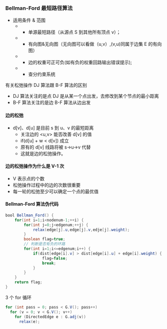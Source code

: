 ### Bellman-Ford 最短路径算法

* 适用条件 & 范围
  * - 单源最短路径（从源点 S 到其他所有顶点 v）；
  * - 有向图&无向图（无向图可以看做（u,v）,(v,u)同属于边集 E 的有向图）
  * - 边的权重可正可负(如有负的权重回路输出错误提示);
  * - 查分约束系统

有关松弛操作 DJ 算法跟 B-F 算法的区别
* DJ 算法关注的是点
  DJ 是从某一个点出发，去修改到某个节点的最小距离
* B-F 算法关注的是边
  B-F 算法从边出发

#### 边的松弛

*  d[v]、d[u] 是目前 s 到 u、v 的最短距离
   - 关注边的 <u,v> 能否改善 d[v] 的值
   - if(d[u] + w < d[v]) 成立
   - 原有的 d[v] 线路将被 s->u->v 代替
   - 这就是边的松弛操作。

#### 边的松弛操作为什么是 V-1 次

* V 表示点的个数
* 松弛操作过程中的边的次数很重要
* 每一轮的松弛至少可以确定一个点的最优值

#### Bellman-Ford 算法伪代码

```java
bool Bellman_Ford() {
    for(int i=1;i<nodenum-1;++i) {
        for(int j=0;j<edgenum;++j) {
            relax(edge[j].u,edge[j].v,edje[j].weight);
        }
        boolean flag=true;
        // 判断是否有负的环路
        for(int i=1;i<=edgenum;i++) {
            if(dist[edge[i].v] > dist[edge[i].u] + edge[i].weight) {
                flag=false;
                break;
            }
        }
    }
    return flag;
}
```

3 个 for 循环
```java
for (int pass = 0; pass < G.V(); pass++)
  for (v = 0; v < G.V(); v++)
    for (DirectedEdge e : G.adj(v))
      relax(e);
```